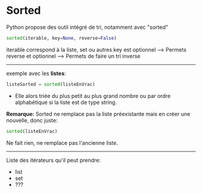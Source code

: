 # Sorted
Python propose des outil intégré de tri, notamment avec "sorted"
```python
sorted(iterable, key=None, reverse=False)
```
iterable correspond à la liste, set ou autres
key est optionnel --> Permets
reverse et optionnel --> Permets de faire un tri inverse

------------
exemple avec les **listes**:
```python
listeSorted = sorted(listeEnVrac)
```
- Elle alors triée du plus petit au plus grand nombre ou par ordre alphabétique si la liste est de type string.

**Remarque:**
Sorted ne remplace pas la liste préexistante mais en créer une nouvelle, donc juste:
```python
sorted(listeEnVrac)
```
Ne fait rien, ne remplace pas l'ancienne liste.

------------
Liste des itérateurs qu'il peut prendre:
- list
- set
- ???
